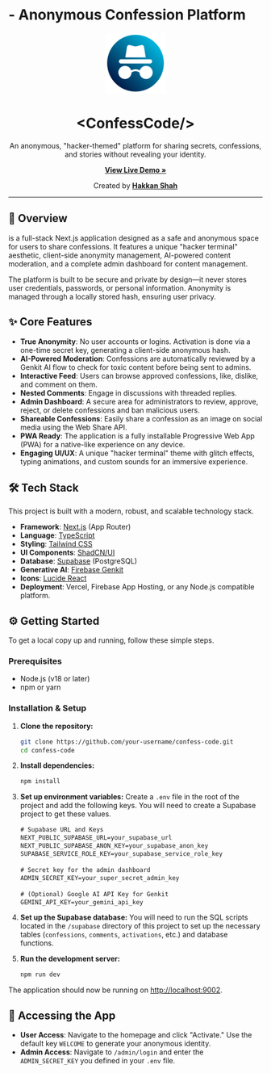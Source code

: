 # <ConfessCode/> - Anonymous Confession Platform

<div align="center">
  <img src="public/icons/dp.png" alt="ConfessCode Logo" width="120px" />
  <h1 align="center">&lt;ConfessCode/&gt;</h1>
  <p align="center">
    An anonymous, "hacker-themed" platform for sharing secrets, confessions, and stories without revealing your identity.
  </p>
  <p align="center">
    <a href="https://concode.vercel.app/" target="_blank"><strong>View Live Demo »</strong></a>
  </p>
  <p align="center">
    Created by <a href="https://www.github.com/HakkanShah" target="_blank"><strong>Hakkan Shah</strong></a>
  </p>
</div>

---

## 🚀 Overview

**<ConfessCode/>** is a full-stack Next.js application designed as a safe and anonymous space for users to share confessions. It features a unique "hacker terminal" aesthetic, client-side anonymity management, AI-powered content moderation, and a complete admin dashboard for content management.

The platform is built to be secure and private by design—it never stores user credentials, passwords, or personal information. Anonymity is managed through a locally stored hash, ensuring user privacy.

## ✨ Core Features

- **True Anonymity**: No user accounts or logins. Activation is done via a one-time secret key, generating a client-side anonymous hash.
- **AI-Powered Moderation**: Confessions are automatically reviewed by a Genkit AI flow to check for toxic content before being sent to admins.
- **Interactive Feed**: Users can browse approved confessions, like, dislike, and comment on them.
- **Nested Comments**: Engage in discussions with threaded replies.
- **Admin Dashboard**: A secure area for administrators to review, approve, reject, or delete confessions and ban malicious users.
- **Shareable Confessions**: Easily share a confession as an image on social media using the Web Share API.
- **PWA Ready**: The application is a fully installable Progressive Web App (PWA) for a native-like experience on any device.
- **Engaging UI/UX**: A unique "hacker terminal" theme with glitch effects, typing animations, and custom sounds for an immersive experience.

## 🛠️ Tech Stack

This project is built with a modern, robust, and scalable technology stack.

- **Framework**: [Next.js](https://nextjs.org/) (App Router)
- **Language**: [TypeScript](https://www.typescriptlang.org/)
- **Styling**: [Tailwind CSS](https://tailwindcss.com/)
- **UI Components**: [ShadCN/UI](https://ui.shadcn.com/)
- **Database**: [Supabase](https://supabase.io/) (PostgreSQL)
- **Generative AI**: [Firebase Genkit](https://firebase.google.com/docs/genkit)
- **Icons**: [Lucide React](https://lucide.dev/)
- **Deployment**: Vercel, Firebase App Hosting, or any Node.js compatible platform.

## ⚙️ Getting Started

To get a local copy up and running, follow these simple steps.

### Prerequisites

- Node.js (v18 or later)
- npm or yarn

### Installation & Setup

1.  **Clone the repository:**
    ```sh
    git clone https://github.com/your-username/confess-code.git
    cd confess-code
    ```

2.  **Install dependencies:**
    ```sh
    npm install
    ```

3.  **Set up environment variables:**
    Create a `.env` file in the root of the project and add the following keys. You will need to create a Supabase project to get these values.

    ```env
    # Supabase URL and Keys
    NEXT_PUBLIC_SUPABASE_URL=your_supabase_url
    NEXT_PUBLIC_SUPABASE_ANON_KEY=your_supabase_anon_key
    SUPABASE_SERVICE_ROLE_KEY=your_supabase_service_role_key

    # Secret key for the admin dashboard
    ADMIN_SECRET_KEY=your_super_secret_admin_key

    # (Optional) Google AI API Key for Genkit
    GEMINI_API_KEY=your_gemini_api_key
    ```

4.  **Set up the Supabase database:**
    You will need to run the SQL scripts located in the `/supabase` directory of this project to set up the necessary tables (`confessions`, `comments`, `activations`, etc.) and database functions.

5.  **Run the development server:**
    ```sh
    npm run dev
    ```

The application should now be running on [http://localhost:9002](http://localhost:9002).

## 🔑 Accessing the App

-   **User Access**: Navigate to the homepage and click "Activate." Use the default key `WELCOME` to generate your anonymous identity.
-   **Admin Access**: Navigate to `/admin/login` and enter the `ADMIN_SECRET_KEY` you defined in your `.env` file.
